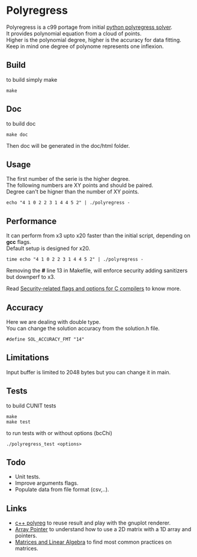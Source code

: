 # Polyregress

Polyregress is a c99 portage from initial [python polyregress solver](https://arachnoid.com/polysolve/).  
It provides polynomial equation from a cloud of points.  
Higher is the polynomial degree, higher is the accuracy for data fitting.  
Keep in mind one degree of polynome represents one inflexion.  

## Build

to build simply make

``` 
make
```

## Doc

to build doc

``` 
make doc
```

Then doc will be generated in the doc/html folder.

## Usage

The first number of the serie is the higher degree.  
The following numbers are XY points and should be paired.  
Degree can't be higner than the number of XY points.  

``` 
echo "4 1 0 2 2 3 1 4 4 5 2" | ./polyregress -
```

## Performance

It can perform from x3 upto x20 faster than the initial script, depending on **gcc** flags.  
Default setup is designed for x20.

``` 
time echo "4 1 0 2 2 3 1 4 4 5 2" | ./polyregress -
```

Removing the **#** line 13 in Makefile, will enforce security adding sanitizers but downperf to x3.  

Read [Security-related flags and options for C compilers](https://airbus-seclab.github.io/c-compiler-security/) to know more.

## Accuracy

Here we are dealing with double type.  
You can change the solution accuracy from the solution.h file.  

``` 
#define SOL_ACCURACY_FMT "14"
``` 

## Limitations

Input buffer is limited to 2048 bytes but you can change it in main.

## Tests

to build CUNIT tests

``` 
make
make test
```
to run tests with or without options (bcChi)
``` 
./polyregress_test <options>
```

## Todo

* Unit tests.
* Improve arguments flags.
* Populate data from file format (csv,..).

## Links

* [c++ polyreg](https://gogs.pier-infor.fr/pf.pier-infor.fr/polyreg) to reuse result and play with the gnuplot renderer.
* [Array Pointer](https://www.geeksforgeeks.org/pointer-array-array-pointer/) to understand how to use a 2D matrix with a 1D array and pointers.
* [Matrices and Linear Algebra](http://www.mymathlib.com/matrices/) to find most common practices on matrices.